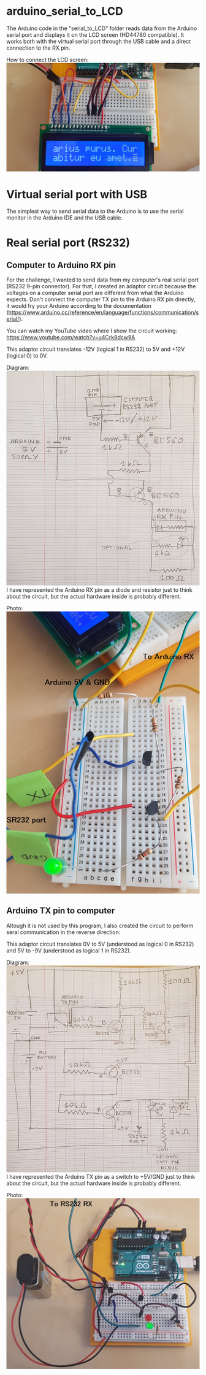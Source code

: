 # arduino_serial_to_LCD
The Arduino code in the "serial_to_LCD" folder reads data from the Arduino serial port and displays it on the LCD screen (HD44780 compatible). It works both with the virtual serial port through the USB cable and a direct connection to the RX pin.

How to connect the LCD screen:
![Photo of LCD connections](/circuit/photo_LCD_connection.jpg?raw=true)

# Virtual serial port with USB
The simplest way to send serial data to the Arduino is to use the serial monitor in the Arduino IDE and the USB cable.

# Real serial port (RS232)
## Computer to Arduino RX pin
For the challenge, I wanted to send data from my computer's real serial port (RS232 9-pin connector). For that, I created an adaptor circuit because the voltages on a computer serial port are different from what the Arduino expects. Don't connect the computer TX pin to the Arduino RX pin directly, it would fry your Arduino according to the documentation (https://www.arduino.cc/reference/en/language/functions/communication/serial/). 

You can watch my YouTube video where I show the circuit working: https://www.youtube.com/watch?v=u4Crk8dcw9A

This adaptor circuit translates -12V (logical 1 in RS232) to 5V and +12V (logical 0) to 0V.

Diagram:
![Circuit diagram](/circuit/diagram.jpg?raw=true)
I have represented the Arduino RX pin as a diode and resistor just to think about the circuit, but the actual hardware inside is probably different.

Photo:
![Circuit photo](/circuit/photo_annotated.jpg?raw=true)

## Arduino TX pin to computer
Altough it is not used by this program, I also created the circuit to perform seral communication in the reverse direction:

This adaptor circuit translates 0V to 5V (understood as logical 0 in RS232) and 5V to -9V (understood as logical 1 in RS232).

Diagram:
![Circuit diagram](/circuit/diagram_TX.jpg?raw=true)
I have represented the Arduino TX pin as a switch to +5V/GND just to think about the circuit, but the actual hardware inside is probably different.

Photo:
![Circuit photo](/circuit/photo_annotated_TX.jpg?raw=true)
